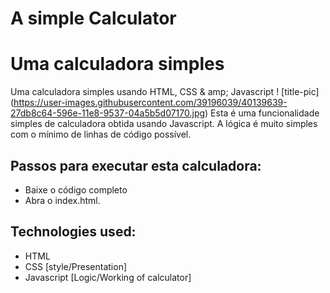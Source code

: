 # A simple Calculator
 # Uma calculadora simples
 Uma calculadora simples usando HTML, CSS & amp; Javascript
 ! [title-pic] (https://user-images.githubusercontent.com/39196039/40139639-27db8c64-596e-11e8-9537-04a5b5d07170.jpg)
 Esta é uma funcionalidade simples de calculadora obtida usando Javascript. A lógica é muito simples com o mínimo de linhas de código possível.
 
## Passos para executar esta calculadora:
- Baixe o código completo
- Abra o index.html.

## Technologies used: 
- HTML
- CSS [style/Presentation]
- Javascript [Logic/Working of calculator]
